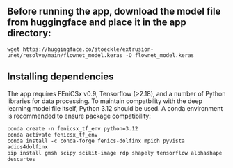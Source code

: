 ## Before running the app, download the model file from huggingface and place it in the app directory:

```
wget https://huggingface.co/stoeckle/extrusion-unet/resolve/main/flownet_model.keras -O flownet_model.keras
```
## Installing dependencies

The app requires FEniCSx v0.9, Tensorflow (>2.18), and a number of Python libraries for data processing. To maintain compatbility with the deep learning model file itself, Python 3.12 should be used. A conda environment is recommended to ensure package compatibility:

```
conda create -n fenicsx_tf_env python=3.12
conda activate fenicsx_tf_env
conda install -c conda-forge fenics-dolfinx mpich pyvista adios4dolfinx
pip install gmsh scipy scikit-image rdp shapely tensorflow alphashape descartes
```

